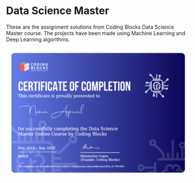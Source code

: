 # Data Science Master

These are the assignment solutions from Coding Blocks Data Science Master course.
The projects have been made using Machine Learning and Deep Learning algorithms.

![](certi.png)

